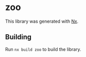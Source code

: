 # zoo

This library was generated with [Nx](https://nx.dev).

## Building

Run `nx build zoo` to build the library.
